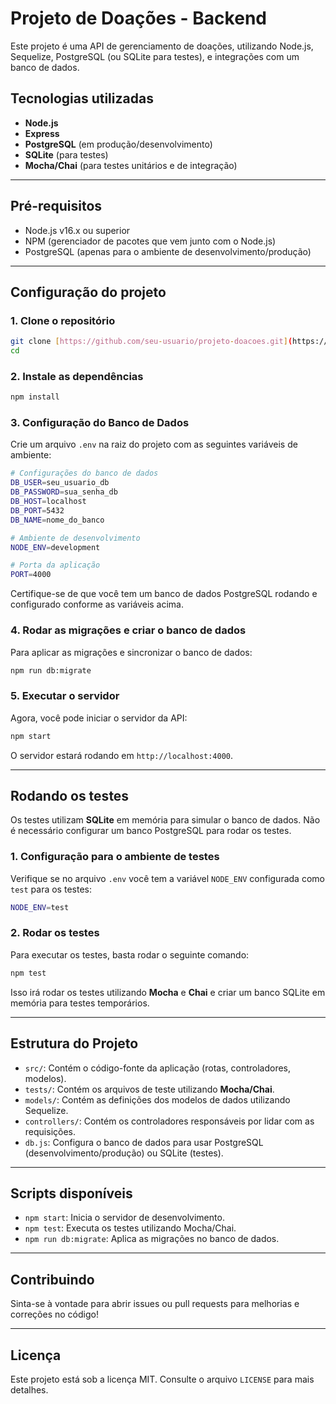 # Projeto de Doações - Backend

Este projeto é uma API de gerenciamento de doações, utilizando Node.js, Sequelize, PostgreSQL (ou SQLite para testes), e integrações com um banco de dados.

## Tecnologias utilizadas

- **Node.js**
- **Express**
- **PostgreSQL** (em produção/desenvolvimento)
- **SQLite** (para testes)
- **Mocha/Chai** (para testes unitários e de integração)

---

## Pré-requisitos

- Node.js v16.x ou superior
- NPM (gerenciador de pacotes que vem junto com o Node.js)
- PostgreSQL (apenas para o ambiente de desenvolvimento/produção)

---

## Configuração do projeto

### 1. Clone o repositório

```bash
git clone [https://github.com/seu-usuario/projeto-doacoes.git](https://github.com/MP-Projeto-final/MP-SAD-Backend)
cd 
```

### 2. Instale as dependências

```bash
npm install
```

### 3. Configuração do Banco de Dados

Crie um arquivo `.env` na raiz do projeto com as seguintes variáveis de ambiente:

```bash
# Configurações do banco de dados
DB_USER=seu_usuario_db
DB_PASSWORD=sua_senha_db
DB_HOST=localhost
DB_PORT=5432
DB_NAME=nome_do_banco

# Ambiente de desenvolvimento
NODE_ENV=development

# Porta da aplicação
PORT=4000
```

Certifique-se de que você tem um banco de dados PostgreSQL rodando e configurado conforme as variáveis acima.

### 4. Rodar as migrações e criar o banco de dados

Para aplicar as migrações e sincronizar o banco de dados:

```bash
npm run db:migrate
```

### 5. Executar o servidor

Agora, você pode iniciar o servidor da API:

```bash
npm start
```

O servidor estará rodando em `http://localhost:4000`.

---

## Rodando os testes

Os testes utilizam **SQLite** em memória para simular o banco de dados. Não é necessário configurar um banco PostgreSQL para rodar os testes.

### 1. Configuração para o ambiente de testes

Verifique se no arquivo `.env` você tem a variável `NODE_ENV` configurada como `test` para os testes:

```bash
NODE_ENV=test
```

### 2. Rodar os testes

Para executar os testes, basta rodar o seguinte comando:

```bash
npm test
```

Isso irá rodar os testes utilizando **Mocha** e **Chai** e criar um banco SQLite em memória para testes temporários.

---

## Estrutura do Projeto

- `src/`: Contém o código-fonte da aplicação (rotas, controladores, modelos).
- `tests/`: Contém os arquivos de teste utilizando **Mocha/Chai**.
- `models/`: Contém as definições dos modelos de dados utilizando Sequelize.
- `controllers/`: Contém os controladores responsáveis por lidar com as requisições.
- `db.js`: Configura o banco de dados para usar PostgreSQL (desenvolvimento/produção) ou SQLite (testes).

---

## Scripts disponíveis

- `npm start`: Inicia o servidor de desenvolvimento.
- `npm test`: Executa os testes utilizando Mocha/Chai.
- `npm run db:migrate`: Aplica as migrações no banco de dados.

---

## Contribuindo

Sinta-se à vontade para abrir issues ou pull requests para melhorias e correções no código!

---

## Licença

Este projeto está sob a licença MIT. Consulte o arquivo `LICENSE` para mais detalhes.
```

